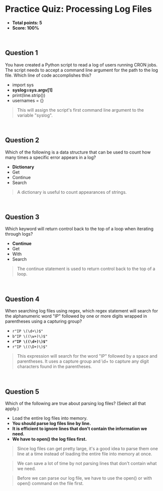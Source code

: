 # Practice Quiz: Processing Log Files
* **Total points: 5**
* **Score: 100%**

<br>

## Question 1

You have created a Python script to read a log of users running CRON jobs. The script needs to accept a command line argument for the path to the log file. Which line of code accomplishes this?

* import sys
* **syslog=sys.argv[1]**
* print(line.strip())
* usernames = {}

> This will assign the script's first command line argument to the variable "syslog".

<br>

## Question 2

Which of the following is a data structure that can be used to count how many times a specific error appears in a log?

* **Dictionary**
* Get
* Continue
* Search

> A dictionary is useful to count appearances of strings.

<br>

## Question 3

Which keyword will return control back to the top of a loop when iterating through logs?

* **Continue**
* Get
* With
* Search

> The continue statement is used to return control back to the top of a loop.

<br>

## Question 4

When searching log files using regex, which regex statement will search for the alphanumeric word "IP" followed by one or more digits wrapped in parentheses using a capturing group?

* `r"IP \(\d+\)$"`
* `b"IP \((\w+)\)$"`
* **`r"IP \((\d+)\)$"`**
* `r"IP \((\D+)\)$"`

> This expression will search for the word "IP" followed by a space and parentheses. It uses a capture group and \d+ to capture any digit characters found in the parentheses.

<br>

## Question 5

Which of the following are true about parsing log files? (Select all that apply.)

* Load the entire log files into memory.
* **You should parse log files line by line.**
* **It is efficient to ignore lines that don't contain the information we need.**
* **We have to open() the log files first.**

> Since log files can get pretty large, it's a good idea to parse them one line at a time instead of loading the entire file into memory at once.

> We can save a lot of time by not parsing lines that don't contain what we need.

> Before we can parse our log file, we have to use the open() or with open() command on the file first.